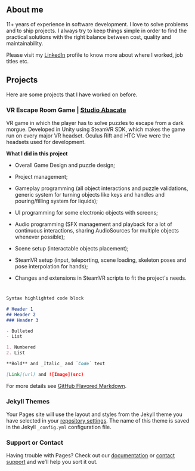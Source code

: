 ## About me

11+ years of experience in software development. I love to solve problems and to ship projects. I always try to keep things simple in order to find the practical solutions with the right balance between cost, quality and maintainability.

Please visit my [LinkedIn](https://www.linkedin.com/in/dalton-machado-20442b18/) profile to know more about where I worked, job titles etc.

## Projects
Here are some projects that I have worked on before.

### VR Escape Room Game | [Studio Abacate](http://studioabacate.com.br/)
VR game in which the player has to solve puzzles to escape from a dark morgue. Developed in Unity using SteamVR SDK, which makes the game run on every major VR headset. Oculus Rift and HTC Vive were the headsets used for development.

**What I did in this project**
- Overall Game Design and puzzle design;

- Project management;

- Gameplay programming (all object interactions and puzzle validations, generic system for turning objects like keys and handles and pouring/filling system for liquids);

- UI programming for some electronic objects with screens;

- Audio programming (SFX management and playback for a lot of continuous interactions, sharing AudioSources for multiple objects whenever possible);

- Scene setup (interactable objects placement);

- SteamVR setup (input, teleporting, scene loading, skeleton poses and pose interpolation for hands);

- Changes and extensions in SteamVR scripts to fit the project's needs.









#

```markdown
Syntax highlighted code block

# Header 1
## Header 2
### Header 3

- Bulleted
- List

1. Numbered
2. List

**Bold** and _Italic_ and `Code` text

[Link](url) and ![Image](src)
```

For more details see [GitHub Flavored Markdown](https://guides.github.com/features/mastering-markdown/).

### Jekyll Themes

Your Pages site will use the layout and styles from the Jekyll theme you have selected in your [repository settings](https://github.com/daltonmachado/daltonmachado.github.io/settings). The name of this theme is saved in the Jekyll `_config.yml` configuration file.

### Support or Contact

Having trouble with Pages? Check out our [documentation](https://docs.github.com/categories/github-pages-basics/) or [contact support](https://support.github.com/contact) and we’ll help you sort it out.
